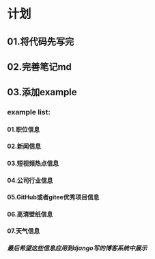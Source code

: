 # 计划
## 01.将代码先写完
## 02.完善笔记md
## 03.添加example
### example list:
#### 01.职位信息
#### 02.新闻信息
#### 03.短视频热点信息
#### 04.公司行业信息
#### 05.GitHub或者gitee优秀项目信息
#### 06.高清壁纸信息
#### 07.天气信息


##### 最后希望这些信息应用到django写的博客系统中展示


